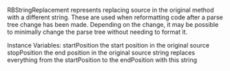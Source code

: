 RBStringReplacement represents replacing source in the original method with a different string. These are used when reformatting code after a parse tree change has been made. Depending on the change, it may be possible to minimally change the parse tree without needing to format it.Instance Variables:	startPosition	<Integer>	the start position in the original source	stopPosition	<Integer>	the end position in the original source	string	<String>	replaces everything from the startPosition to the endPosition with this string